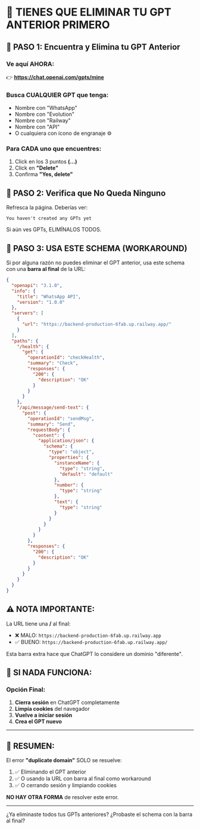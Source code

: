 # 🔴 TIENES QUE ELIMINAR TU GPT ANTERIOR PRIMERO

## 📍 PASO 1: Encuentra y Elimina tu GPT Anterior

### Ve aquí AHORA:
👉 **https://chat.openai.com/gpts/mine**

### Busca CUALQUIER GPT que tenga:
- Nombre con "WhatsApp"
- Nombre con "Evolution"
- Nombre con "Railway"
- Nombre con "API"
- O cualquiera con ícono de engranaje ⚙️

### Para CADA uno que encuentres:
1. Click en los 3 puntos **(...)**
2. Click en **"Delete"**
3. Confirma **"Yes, delete"**

## 📍 PASO 2: Verifica que No Queda Ninguno

Refresca la página. Deberías ver:
```
You haven't created any GPTs yet
```

Si aún ves GPTs, ELIMÍNALOS TODOS.

## 📍 PASO 3: USA ESTE SCHEMA (WORKAROUND)

Si por alguna razón no puedes eliminar el GPT anterior, usa este schema con una **barra al final** de la URL:

```json
{
  "openapi": "3.1.0",
  "info": {
    "title": "WhatsApp API",
    "version": "1.0.0"
  },
  "servers": [
    {
      "url": "https://backend-production-6fab.up.railway.app/"
    }
  ],
  "paths": {
    "/health": {
      "get": {
        "operationId": "checkHealth",
        "summary": "Check",
        "responses": {
          "200": {
            "description": "OK"
          }
        }
      }
    },
    "/api/message/send-text": {
      "post": {
        "operationId": "sendMsg",
        "summary": "Send",
        "requestBody": {
          "content": {
            "application/json": {
              "schema": {
                "type": "object",
                "properties": {
                  "instanceName": {
                    "type": "string",
                    "default": "default"
                  },
                  "number": {
                    "type": "string"
                  },
                  "text": {
                    "type": "string"
                  }
                }
              }
            }
          }
        },
        "responses": {
          "200": {
            "description": "OK"
          }
        }
      }
    }
  }
}
```

## ⚠️ NOTA IMPORTANTE:

La URL tiene una **/** al final:
- ❌ MALO: `https://backend-production-6fab.up.railway.app`
- ✅ BUENO: `https://backend-production-6fab.up.railway.app/`

Esta barra extra hace que ChatGPT lo considere un dominio "diferente".

## 🎯 SI NADA FUNCIONA:

### Opción Final:
1. **Cierra sesión** en ChatGPT completamente
2. **Limpia cookies** del navegador
3. **Vuelve a iniciar sesión**
4. **Crea el GPT nuevo**

---

## 📝 RESUMEN:

El error **"duplicate domain"** SOLO se resuelve:
1. ✅ Eliminando el GPT anterior
2. ✅ O usando la URL con barra al final como workaround
3. ✅ O cerrando sesión y limpiando cookies

**NO HAY OTRA FORMA** de resolver este error.

---

¿Ya eliminaste todos tus GPTs anteriores? ¿Probaste el schema con la barra al final?